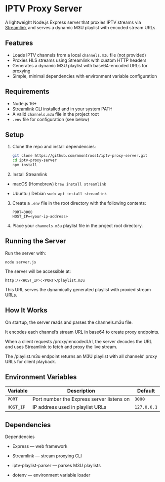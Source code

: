 # IPTV Proxy Server

A lightweight Node.js Express server that proxies IPTV streams via [Streamlink](https://streamlink.github.io/) and serves a dynamic M3U playlist with encoded stream URLs.

## Features

- Loads IPTV channels from a local `channels.m3u` file (not provided)
- Proxies HLS streams using Streamlink with custom HTTP headers
- Generates a dynamic M3U playlist with base64-encoded URLs for proxying
- Simple, minimal dependencies with environment variable configuration

## Requirements

- Node.js 16+
- [Streamlink CLI](https://streamlink.github.io/install.html) installed and in your system PATH
- A valid `channels.m3u` file in the project root
- `.env` file for configuration (see below)

## Setup

1. Clone the repo and install dependencies:

   ```bash
   git clone https://github.com/nmontross1/iptv-proxy-server.git
   cd iptv-proxy-server
   npm install
   ```

2. Install Streamlink

- macOS (Homebrew)
`brew install streamlink`

- Ubuntu / Debian
`sudo apt install streamlink`

3. Create a `.env` file in the root directory with the following contents:

    ```
    PORT=3000
    HOST_IP=<your-ip-address>
    ```
4. Place your `channels.m3u` playlist file in the project root directory.

## Running the Server
Run the server with:

    node server.js

The server will be accessible at:

    http://<HOST_IP>:<PORT>/playlist.m3u

This URL serves the dynamically generated playlist with proxied stream URLs.

## How It Works
On startup, the server reads and parses the channels.m3u file.

It encodes each channel’s stream URL in base64 to create proxy endpoints.

When a client requests /proxy/:encodedUrl, the server decodes the URL and uses Streamlink to fetch and proxy the live stream.

The /playlist.m3u endpoint returns an M3U playlist with all channels’ proxy URLs for client playback.

## Environment Variables
| Variable  | Description                               | Default     |
| --------- | ----------------------------------------- | ----------- |
| `PORT`    | Port number the Express server listens on | `3000`      |
| `HOST_IP` | IP address used in playlist URLs          | `127.0.0.1` |

## Dependencies
Dependencies
- Express — web framework

- Streamlink — stream proxying CLI

- iptv-playlist-parser — parses M3U playlists

- dotenv — environment variable loader